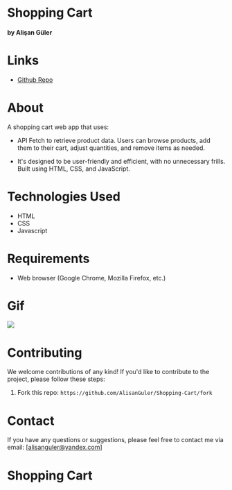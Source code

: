 # Shopping Cart #

#### by Alişan Güler


# Links

- [Github Repo](https://github.com/AlisanGuler/Shopping-Cart)

# About

 A shopping cart web app that uses:

- API Fetch to retrieve product data. Users can browse products, add them to their cart, adjust quantities, and remove items as needed.

- It's designed to be user-friendly and efficient, with no unnecessary frills. Built using HTML, CSS, and JavaScript.

# Technologies Used

- HTML
- CSS
- Javascript

# Requirements

- Web browser (Google Chrome, Mozilla Firefox, etc.)

# Gif

<img src="/cart.gif" max-width="100%" height="auto" >


# Contributing

We welcome contributions of any kind! If you'd like to contribute to the project, please follow these steps:

1. Fork this repo: `https://github.com/AlisanGuler/Shopping-Cart/fork`

# Contact

If you have any questions or suggestions, please feel free to contact me via email: [alisanguler@yandex.com]
# Shopping Cart